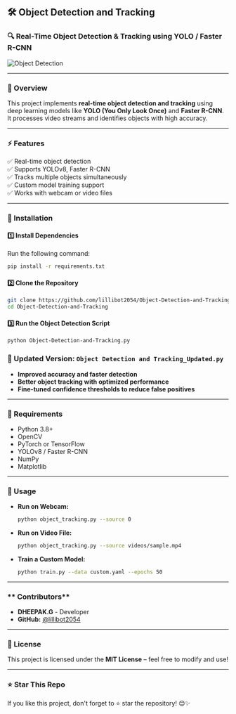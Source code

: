 
## **🛠 Object Detection and Tracking**
### **🔍 Real-Time Object Detection & Tracking using YOLO / Faster R-CNN**

![Object Detection](https://miro.medium.com/max/1400/1*VzVVZKkevcvUNX70C0YB2g.gif)  

---

### **📖 Overview**
This project implements **real-time object detection and tracking** using deep learning models like **YOLO (You Only Look Once)** and **Faster R-CNN**. It processes video streams and identifies objects with high accuracy.  

---

### **⚡ Features**
✅ Real-time object detection  
✅ Supports YOLOv8, Faster R-CNN  
✅ Tracks multiple objects simultaneously  
✅ Custom model training support  
✅ Works with webcam or video files  

---

### **🔧 Installation**
#### **1️⃣ Install Dependencies**
Run the following command:  
```bash
pip install -r requirements.txt
```

#### **2️⃣ Clone the Repository**
```bash
git clone https://github.com/lillibot2054/Object-Detection-and-Tracking.git
cd Object-Detection-and-Tracking
```

#### **3️⃣ Run the Object Detection Script**
```bash
python Object-Detection-and-Tracking.py
```
### 🔹 Updated Version: `Object Detection and Tracking_Updated.py`  
- **Improved accuracy and faster detection**  
- **Better object tracking with optimized performance**  
- **Fine-tuned confidence thresholds to reduce false positives**  

---

### **📌 Requirements**
- Python 3.8+
- OpenCV
- PyTorch or TensorFlow
- YOLOv8 / Faster R-CNN
- NumPy
- Matplotlib

---

### **🎯 Usage**
- **Run on Webcam:**  
  ```bash
  python object_tracking.py --source 0
  ```
- **Run on Video File:**  
  ```bash
  python object_tracking.py --source videos/sample.mp4
  ```
- **Train a Custom Model:**  
  ```bash
  python train.py --data custom.yaml --epochs 50
  ```

---

### ** Contributors**
- **DHEEPAK.G** - Developer  
- **GitHub:** [@lillibot2054](https://github.com/lillibot2054)  

---

### **📜 License**
This project is licensed under the **MIT License** – feel free to modify and use!  

---

### **⭐ Star This Repo**
If you like this project, don't forget to ⭐ star the repository! 😊✨  
